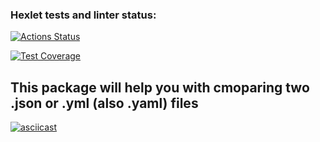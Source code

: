 ### Hexlet tests and linter status:
[![Actions Status](https://github.com/TolIkUshkevich/php-project-48/actions/workflows/hexlet-check.yml/badge.svg)](https://github.com/TolIkUshkevich/php-project-48/actions)

[![Test Coverage](https://api.codeclimate.com/v1/badges/ccf7729bbd82952091bd/test_coverage)](https://codeclimate.com/github/TolIkUshkevich/php-project-48/test_coverage)

## This package will help you with cmoparing two .json or .yml (also .yaml) files
[![asciicast](https://asciinema.org/a/aODdesaUUwznqBLmsEYPoERQR.svg)](https://asciinema.org/a/aODdesaUUwznqBLmsEYPoERQR)                              